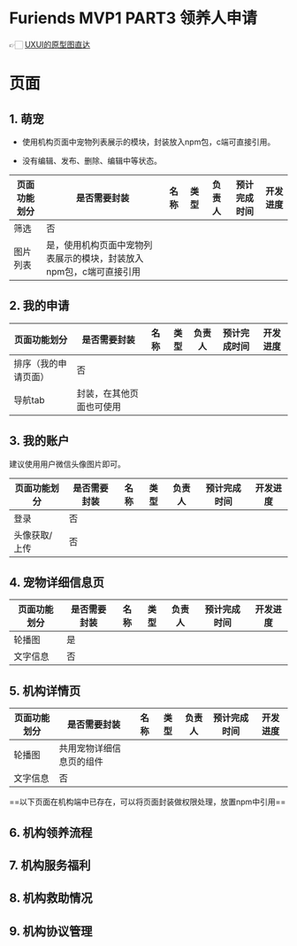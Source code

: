 # Furiends MVP1 PART3 领养人申请

👉🏻  [UXUI的原型图直达](https://www.figma.com/file/aJBDuIyvz7WM8loBn0vFmG/Furiends?node-id=2%3A2)

# 页面

## 1. 萌宠

- 使用机构页面中宠物列表展示的模块，封装放入npm包，c端可直接引用。

- 没有编辑、发布、删除、编辑中等状态。

| 页面功能划分         | 是否需要封装 | 名称 | 类型 | 负责人 | 预计完成时间 | 开发进度 |
| ---------------------------------------------- | ------------ | ----------- | ---- | ------ | ------------ | -------- |
| 筛选     | 否 |      |      |        |              |          |
| 图片列表 | 是，使用机构页面中宠物列表展示的模块，封装放入npm包，c端可直接引用 | | | | | |

## 2. 我的申请

| 页面功能划分         | 是否需要封装             | 名称 | 类型 | 负责人 | 预计完成时间 | 开发进度 |
| -------------------- | ------------------------ | ---- | ---- | ------ | ------------ | -------- |
| 排序（我的申请页面） | 否                       |      |      |        |              |          |
| 导航tab              | 封装，在其他页面也可使用 |      |      |        |              |          |

## 3. 我的账户

建议使用用户微信头像图片即可。

| 页面功能划分  | 是否需要封装 | 名称 | 类型 | 负责人 | 预计完成时间 | 开发进度 |
| ------------- | ------------ | ---- | ---- | ------ | ------------ | -------- |
| 登录          | 否           |      |      |        |              |          |
| 头像获取/上传 | 否           |      |      |        |              |          |

## 4. 宠物详细信息页

| 页面功能划分 | 是否需要封装 | 名称 | 类型 | 负责人 | 预计完成时间 | 开发进度 |
| ------------ | ------------ | ---- | ---- | ------ | ------------ | -------- |
| 轮播图       | 是           |      |      |        |              |          |
| 文字信息     | 否           |      |      |        |              |          |

## 5. 机构详情页

| 页面功能划分 | 是否需要封装             | 名称 | 类型 | 负责人 | 预计完成时间 | 开发进度 |
| ------------ | ------------------------ | ---- | ---- | ------ | ------------ | -------- |
| 轮播图       | 共用宠物详细信息页的组件 |      |      |        |              |          |
| 文字信息     | 否                       |      |      |        |              |          |

==以下页面在机构端中已存在，可以将页面封装做权限处理，放置npm中引用==

## 6. 机构领养流程

## 7. 机构服务福利

## 8. 机构救助情况

## 9. 机构协议管理
